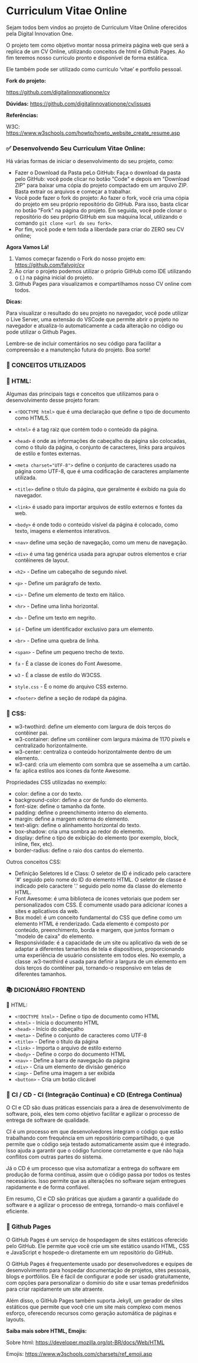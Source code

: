 # Curriculum Vitae Online

Sejam todos bem vindos ao projeto de Curriculum Vitae Online oferecidos pela Digital Innovation One.

O projeto tem como objetivo montar nossa primeira página web que será a replica de um CV Online, utilizando conceitos de html e Github Pages. Ao  fim teremos nosso currículo pronto e disponível de forma estática.

Ele também pode ser utilizado como currículo ‘vitae’ e portfolio pessoal.


**Fork do projeto:** 

https://github.com/digitalinnovationone/cv

**Dúvidas:**
https://github.com/digitalinnovationone/cv/issues

**Referências:**

W3C: https://www.w3schools.com/howto/howto_website_create_resume.asp

### ✅ Desenvolvendo Seu Curriculum Vitae Online:

Há várias formas de iniciar o desenvolvimento do seu projeto, como:

- Fazer o Download da Pasta peLo GitHub: Faça o download da pasta pelo GitHub: você pode clicar no botão "Code" e depois em "Download ZIP"  para baixar uma cópia do projeto compactado em um arquivo ZIP. Basta  extrair os arquivos e começar a trabalhar.
- Você pode fazer o fork do projeto: Ao fazer o fork, você cria uma  cópia do projeto em seu próprio repositório do GitHub. Para isso, basta  clicar no botão "Fork" na página do projeto. Em seguida, você pode  clonar o repositório do seu próprio GitHub em sua máquina local,  utilizando o comando `git clone <url do seu fork>`.
- Por fim, você pode e tem toda a liberdade para criar do ZERO seu CV online;

**Agora Vamos Lá!**

1. Vamos começar fazendo o Fork do nosso projeto em: https://github.com/falvojr/cv
2. Ao criar o projeto podemos utilizar o próprio GitHub como IDE utilizando o (.) na página inicial do projeto.
3. Github Pages para visualizamos e compartilhamos nosso CV online com todos.

**Dicas:**

Para visualizar o resultado do seu projeto no navegador, você pode  utilizar o Live Server, uma extensão do VSCode que permite abrir o  projeto no navegador e atualiza-lo automaticamente a cada alteração no  código ou pode utilizar o Github Pages.

Lembre-se de incluir comentários no seu código para facilitar a compreensão e a manutenção futura do projeto. Boa sorte!

### 📑 CONCEITOS UTILIZADOS

### 🔴 HTML:

Algumas das principais tags e conceitos que utilizamos para o desenvolvimento desse projeto foram:

- `<!DOCTYPE html>` que é uma declaração que define o tipo de documento como HTML5.

- `<html>` é a tag raiz que contém todo o conteúdo da página.

- `<head>` é onde as informações de cabeçalho da  página são colocadas, como o título da página, o conjunto de caracteres, links para arquivos de estilo e fontes externas.

- `<meta charset="UTF-8">` define o conjunto de caracteres usado na página como UTF-8, que é uma codificação de caracteres amplamente utilizada.

- `<title>` define o título da página, que geralmente é exibido na guia do navegador.

- `<link>` é usado para importar arquivos de estilo externos e fontes da web.

- `<body>` é onde todo o conteúdo visível da página é colocado, como texto, imagens e elementos interativos.

- `<nav>` define uma seção de navegação, como um menu de navegação.

- `<div>` é uma tag genérica usada para agrupar outros elementos e criar contêineres de layout.

- `<h2>` - Define um cabeçalho de segundo nível.

- `<p>` - Define um parágrafo de texto.

- `<i>` - Define um elemento de texto em itálico.

- `<hr>` - Define uma linha horizontal.

- `<b>` - Define um texto em negrito.

- `id` - Define um identificador exclusivo para um elemento.

- `<br>` - Define uma quebra de linha.

- `<span>` - Define um pequeno trecho de texto.

- `fa` - É a classe de ícones do Font Awesome.

- `w3` - É a classe de estilo do W3CSS.

- `style.css` - É o nome do arquivo CSS externo.

- `<footer>` define a seção de rodapé da página.


### 🔴 CSS:
- w3-twothird: define um elemento com largura de dois terços do contêiner pai.
- w3-container: define um contêiner com largura máxima de 1170 pixels e centralizado horizontalmente.
- w3-center: centraliza o conteúdo horizontalmente dentro de um elemento.
- w3-card: cria um elemento com sombra que se assemelha a um cartão.
- fa: aplica estilos aos ícones da fonte Awesome.

Propriedades CSS utilizadas no exemplo:

- color: define a cor do texto.
- background-color: define a cor de fundo do elemento.
- font-size: define o tamanho da fonte.
- padding: define o preenchimento interno do elemento.
- margin: define a margem externa do elemento.
- text-align: define o alinhamento horizontal do texto.
- box-shadow: cria uma sombra ao redor do elemento.
- display: define o tipo de exibição do elemento (por exemplo, block, inline, flex, etc).
- border-radius: define o raio dos cantos do elemento.

Outros conceitos CSS:

- Definição Seletores Id e Class: O seletor de ID é indicado pelo caractere '#' seguido pelo nome do ID do elemento HTML. O seletor de classe é indicado pelo caractere '.' seguido pelo nome da classe do elemento HTML.
- Font Awesome: é uma biblioteca de ícones vetoriais que podem ser personalizados com CSS. É comumente usado para adicionar ícones a sites e aplicativos da web.
- Box model: é um conceito fundamental do CSS que define como um elemento HTML é renderizado. Cada elemento é composto por conteúdo, preenchimento, borda e margem, que juntos formam o "modelo de caixa" do elemento.
- Responsividade: é a capacidade de um site ou aplicativo da web de se adaptar a diferentes tamanhos de tela e dispositivos, proporcionando uma experiência de usuário consistente em todos eles. No exemplo, a classe .w3-twothird é usada para definir a largura de um elemento em dois terços do contêiner pai, tornando-o responsivo em telas de diferentes tamanhos.


### 📚 DICIONÁRIO FRONTEND

🔴 HTML:

- `<!DOCTYPE html>` - Define o tipo de documento como HTML
- `<html>` - Inicia o documento HTML
- `<head>` - Início do cabeçalho
- `<meta>` - Define o conjunto de caracteres como UTF-8
- `<title>` - Define o título da página
- `<link>` - Importa o arquivo de estilo externo
- `<body>` - Define o corpo do documento HTML
- `<nav>` - Define a barra de navegação da página
- `<div>` - Cria um elemento de divisão genérico
- `<img>` - Define uma imagem a ser exibida
- `<button>` - Cria um botão clicável

### 🔴 CI / CD - CI (Integração Contínua) e CD (Entrega Contínua)

O CI e CD são duas práticas essenciais para a área de desenvolvimento de software, pois, eles tem como objetivo facilitar e agilizar o processo de entrega de software de qualidade.

CI é um processo em que desenvolvedores integram o código que estão trabalhando com frequência em um repositório compartilhado, o que permite que o código seja testado automaticamente assim que é integrado. Isso ajuda a garantir que o código funcione corretamente e que não haja conflitos com outras partes do sistema.

Já o CD é um processo que visa automatizar a entrega do software em produção de forma contínua, assim que o código passa por todos os testes necessários. Isso permite que as alterações no software sejam entregues rapidamente e de forma confiável.

Em resumo, CI e CD são práticas que ajudam a garantir a qualidade do software e a agilizar o processo de entrega, tornando-o mais confiável e eficiente.

### 🔴 Github Pages

O GitHub Pages é um serviço de hospedagem de sites estáticos oferecido pelo GitHub. Ele permite que você crie um site estático usando HTML, CSS e JavaScript e hospede-o diretamente em um repositório do GitHub.

O GitHub Pages é frequentemente usado por desenvolvedores e equipes de desenvolvimento para hospedar documentação de projetos, sites pessoais, blogs e portfólios. Ele é fácil de configurar e pode ser usado gratuitamente, com opções para personalizar o domínio do site e usar temas predefinidos para criar rapidamente um site atraente.

Além disso, o GitHub Pages também suporta Jekyll, um gerador de sites estáticos que permite que você crie um site mais complexo com menos esforço, oferecendo recursos como geração automática de páginas e layouts.


**Saiba mais sobre HTML, Emojis:**

Sobre html: https://developer.mozilla.org/pt-BR/docs/Web/HTML

Emojis: https://www.w3schools.com/charsets/ref_emoji.asp
